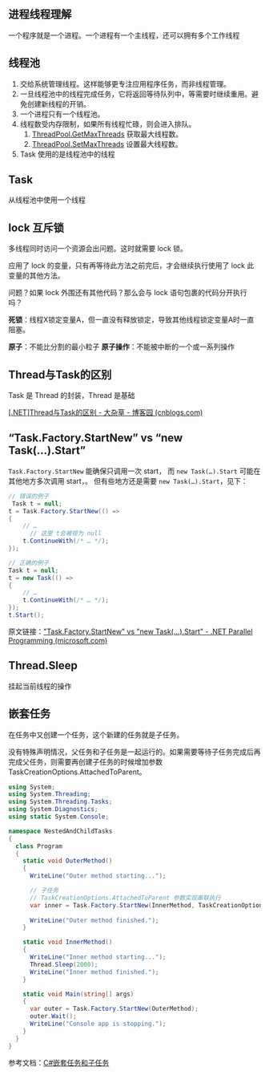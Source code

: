 
## 进程线程理解

一个程序就是一个进程。一个进程有一个主线程，还可以拥有多个工作线程

## 线程池

1. 交给系统管理线程。这样能够更专注应用程序任务，而非线程管理。
2. 一旦线程池中的线程完成任务，它将返回等待队列中，等需要时继续重用。避免创建新线程的开销。
3. 一个进程只有一个线程池。
4. 线程数受内存限制，如果所有线程忙碌，则会进入排队。 
   1. [ThreadPool.GetMaxThreads](https://learn.microsoft.com/zh-cn/dotnet/api/system.threading.threadpool.getmaxthreads?view=net-7.0) 获取最大线程数。 
   2. [ThreadPool.SetMaxThreads](https://learn.microsoft.com/zh-cn/dotnet/api/system.threading.threadpool.setmaxthreads?view=net-7.0) 设置最大线程数。
5. Task 使用的是线程池中的线程

## Task
从线程池中使用一个线程

## lock 互斥锁

多线程同时访问一个资源会出问题。这时就需要 lock 锁。

应用了 lock 的变量，只有再等待此方法之前完后，才会继续执行使用了 lock 此变量的其他方法。

问题？如果 lock 外围还有其他代码？那么会与 lock 语句包裹的代码分开执行吗？

**死锁**：线程X锁定变量A，但一直没有释放锁定，导致其他线程锁定变量A时一直阻塞。

**原子**：不能比分割的最小粒子
**原子操作**：不能被中断的一个或一系列操作


## Thread与Task的区别

Task 是 Thread 的封装，Thread 是基础

[[.NET]Thread与Task的区别 - 大杂草 - 博客园 (cnblogs.com)](https://www.cnblogs.com/liang24/p/13785480.html)

## “Task.Factory.StartNew” vs “new Task(…).Start”

`Task.Factory.StartNew` 能确保只调用一次 start，
而 `new Task(…).Start` 可能在其他地方多次调用 start，。
但有些地方还是需要 `new Task(…).Start`，见下：

```cs
// 错误的例子
 Task t = null;
t = Task.Factory.StartNew(() =>
{
    // …
      // 这里 t会被视为 null
    t.ContinueWith(/* … */);
});

// 正确的例子
Task t = null;
t = new Task(() =>
{
    // …
    t.ContinueWith(/* … */);
});
t.Start();
```

原文链接：["Task.Factory.StartNew" vs "new Task(...).Start" - .NET Parallel Programming (microsoft.com)](https://devblogs.microsoft.com/pfxteam/task-factory-startnew-vs-new-task-start/)


## Thread.Sleep

挂起当前线程的操作


## 嵌套任务

在任务中又创建一个任务，这个新建的任务就是子任务。

没有特殊声明情况，父任务和子任务是一起运行的。如果需要等待子任务完成后再完成父任务，则需要再创建子任务的时候增加参数TaskCreationOptions.AttachedToParent。

```cs
using System;
using System.Threading;
using System.Threading.Tasks;
using System.Diagnostics;
using static System.Console;

namespace NestedAndChildTasks
{
  class Program
  {
    static void OuterMethod()
    {
      WriteLine("Outer method starting...");

      // 子任务
      // TaskCreationOptions.AttachedToParent 参数实现串联执行
      var inner = Task.Factory.StartNew(InnerMethod, TaskCreationOptions.AttachedToParent);
      
      WriteLine("Outer method finished.");
    }

    static void InnerMethod()
    {
      WriteLine("Inner method starting...");
      Thread.Sleep(2000);
      WriteLine("Inner method finished.");
    }

    static void Main(string[] args)
    {
      var outer = Task.Factory.StartNew(OuterMethod);
      outer.Wait();
      WriteLine("Console app is stopping.");
    }
  }
}
```

参考文档：[C#嵌套任务和子任务](https://cloud.tencent.com/developer/article/1432315)
